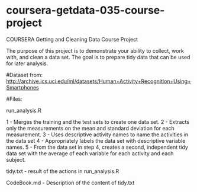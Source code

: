 # coursera-getdata-035-course-project
COURSERA Getting and Cleaning Data Course Project

The purpose of this project is to demonstrate your ability to collect, work with, and clean a data set. The goal is to prepare tidy data that can be used for later analysis. 

#Dataset from: 
http://archive.ics.uci.edu/ml/datasets/Human+Activity+Recognition+Using+Smartphones 

#Files:

run_analysis.R 

1 - Merges the training and the test sets to create one data set.
2 - Extracts only the measurements on the mean and standard deviation for each measurement. 
3 - Uses descriptive activity names to name the activities in the data set
4 - Appropriately labels the data set with descriptive variable names. 
5 - From the data set in step 4, creates a second, independent tidy data set with the average of each variable for each activity and each subject.

tidy.txt - result of the actions in run_analysis.R 

CodeBook.md - Description of the content of tidy.txt
